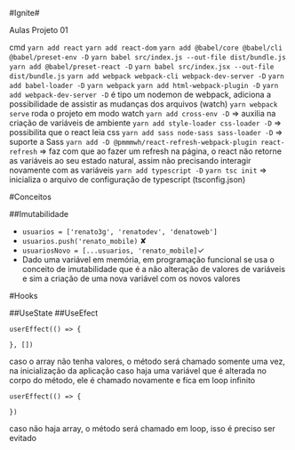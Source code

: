 #Ignite#

Aulas Projeto 01

cmd
```yarn add react```
```yarn add react-dom```
```yarn add @babel/core @babel/cli @babel/preset-env -D```
```yarn babel src/index.js --out-file dist/bundle.js```
```yarn add @babel/preset-react -D```
```yarn babel src/index.jsx --out-file dist/bundle.js```
```yarn add webpack webpack-cli webpack-dev-server -D```
```yarn add babel-loader -D```
```yarn webpack```
```yarn add html-webpack-plugin -D```
```yarn add webpack-dev-server -D``` é tipo um nodemon de webpack, adiciona a possibilidade de assistir as mudanças dos arquivos (watch)
```yarn webpack serve``` roda o projeto em modo watch
```yarn add cross-env -D``` => auxilia na criação de variáveis de ambiente
```yarn add style-loader css-loader -D``` => possibilita que o react leia css
```yarn add sass node-sass sass-loader -D``` => suporte a Sass
```yarn add -D @pmmmwh/react-refresh-webpack-plugin react-refresh``` => faz com que ao fazer um refresh na página, o react não retorne as variáveis ao seu estado natural, assim não precisando interagir novamente com as variáveis
```yarn add typescript -D```
```yarn tsc init``` => inicializa o arquivo de configuração de typescript (tsconfig.json)


#Conceitos

##Imutabilidade
  - ```usuarios = ['renato3g', 'renatodev', 'denatoweb']```
  - ```usuarios.push('renato_mobile)``` ✘
  - ```usuariosNovo = [...usuarios, 'renato_mobile]```✓
  - Dado uma variável em memória, em programação funcional se usa o conceito de imutabilidade que é a não alteração de valores de variáveis e sim a criação de uma nova variável com os novos valores


#Hooks

##UseState
##UseEfect
  ```
  userEffect(() => {
    
  }, [])
  ```
caso o array não tenha valores, o método será chamado somente uma vez, na inicialização da aplicação
caso haja uma variável que é alterada no corpo do método, ele é chamado novamente e fica em loop infinito
  ```
  userEffect(() => {
    
  })
  ```
caso não haja array, o método será chamado em loop, isso é preciso ser evitado